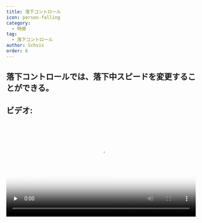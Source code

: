 ```yaml
---
title: 落下コントロール
icon: person-falling
category:
  - 特徴
tag:
  - 落下コントロール
author: Schvis
order: 6
---
```


## 落下コントロールでは、落下中スピードを変更することができる。

## ビデオ:

<video controls preload="none" width="100%" poster="https://nextcloud.atruicardona.xyz/s/ztqDzL5ZQb2Y4cN/preview"><source src="https://nextcloud.atruicardona.xyz/s/ztqDzL5ZQb2Y4cN/download" type="video/mp4"></video>
